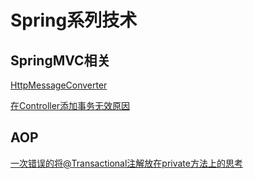 # Spring系列技术

## SpringMVC相关

[HttpMessageConverter](https://github.com/shanyao19940801/BookeNote/blob/master/spring/springmvc/file/HttpMessageConverter.md)

[在Controller添加事务无效原因](https://github.com/shanyao19940801/BookeNote/blob/master/spring/files/%E5%9C%A8Controller%E6%B7%BB%E5%8A%A0%E4%BA%8B%E5%8A%A1%E6%97%A0%E6%95%88.md)

## AOP

[一次错误的将@Transactional注解放在private方法上的思考](https://github.com/shanyao19940801/BookeNote/blob/master/spring/files/%E5%9C%A8Controller%E6%B7%BB%E5%8A%A0%E4%BA%8B%E5%8A%A1%E6%97%A0%E6%95%88.md)